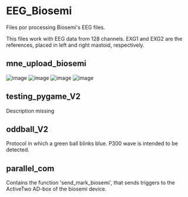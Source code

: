 # EEG_Biosemi
Files por processing Biosemi's EEG files.

This files work with EEG data from 128 channels. EXG1 and EXG2 are the references, placed in left and right mastoid, respectively.

## mne_upload_biosemi

![image](https://user-images.githubusercontent.com/105320115/168087179-a85ce94e-ef8f-4d22-9a0b-5a9c3eee6789.png)
![image](https://user-images.githubusercontent.com/105320115/168087472-e361ded0-ac94-444d-85cb-6b80152d9b6b.png)
![image](https://user-images.githubusercontent.com/105320115/168087551-2abe4a5e-89b3-4802-80a3-1f257d191378.png)
![image](https://user-images.githubusercontent.com/105320115/168087605-280e7b92-c6a4-47ae-ba62-e3c5d84e0257.png)

## testing_pygame_V2
Description missing

## oddball_V2
Protocol in which a green ball blinks blue. P300 wave is intended to be detected.

## parallel_com
Contains the function 'send_mark_biosemi', that sends triggers to the ActiveTwo AD-box of the biosemi device.
